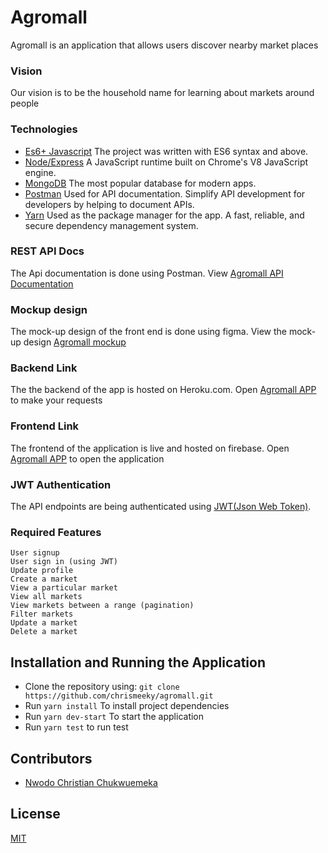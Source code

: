 # Agromall

Agromall is an application that allows users discover nearby market places

### Vision

Our vision is to be the household name for learning about markets around people

### Technologies

- [Es6+ Javascript](https://www.ecma-international.org/ecma-262/9.0/index.html) The project was written with ES6 syntax and above.
- [Node/Express](https://nodejs.org/en/) A JavaScript runtime built on Chrome's V8 JavaScript engine.
- [MongoDB](https://www.mongodb.com/) The most popular database for modern apps.
- [Postman](https://getpostman.com/) Used for API documentation. Simplify API development for developers by helping to document APIs.
- [Yarn](https://yarnpkg.com/lang/en/) Used as the package manager for the app. A fast, reliable, and secure dependency management system.

### REST API Docs

The Api documentation is done using Postman. View [Agromall API Documentation](https://documenter.getpostman.com/view/9168340/Szt7AqcZ)

### Mockup design

The mock-up design of the front end is done using figma. View the mock-up design [Agromall mockup](https://documenter.getpostman.com/view/9168340/Szt7AqcZ)

### Backend Link

The the backend of the app is hosted on Heroku.com. Open [Agromall APP](http://agromall-back.herokuapp.com) to make your requests

### Frontend Link

The frontend of the application is live and hosted on firebase. Open [Agromall APP](https://agromall-1eaba.firebaseapp.com/) to open the application

### JWT Authentication

The API endpoints are being authenticated using [JWT(Json Web Token)](https://jwt.io/).

### Required Features

```
User signup
User sign in (using JWT)
Update profile
Create a market
View a particular market
View all markets
View markets between a range (pagination)
Filter markets
Update a market
Delete a market
```

## Installation and Running the Application

- Clone the repository using: `git clone https://github.com/chrismeeky/agromall.git`
- Run `yarn install` To install project dependencies
- Run `yarn dev-start` To start the application
- Run `yarn test` to run test

## Contributors

- [Nwodo Christian Chukwuemeka](https://github.com/chrismeeky)

## License

[MIT](https://github.com/chrismeeky/agromall/blob/develop/LICENSE)

